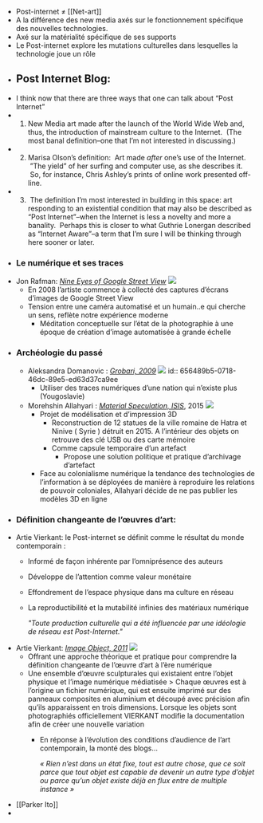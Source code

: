 - Post-internet ≠ [[Net-art]]
- A la différence des new media axés sur le fonctionnement spécifique des nouvelles technologies.
- Axé sur la matérialité spécifique de ses supports
- Le Post-internet explore les mutations culturelles dans lesquelles la technologie joue un rôle
- ## Post Internet Blog:
- I think now that there are three ways that one can talk about “Post Internet”
- 1. New Media art made after the launch of the World Wide Web and, thus, the introduction of mainstream culture to the Internet.  (The most banal definition–one that I’m not interested in discussing.)
- 2. Marisa Olson’s definition:  Art made *after* one’s use of the Internet.  ”The yield” of her surfing and computer use, as she describes it.  So, for instance, Chris Ashley’s prints of online work presented off-line.
- 3.  The definition I’m most interested in building in this space: art responding to an existential condition that may also be described as “Post Internet”–when the Internet is less a novelty and more a banality.  Perhaps this is closer to what Guthrie Lonergan described as “Internet Aware”–a term that I’m sure I will be thinking through here sooner or later.
- ### Le numérique et ses traces
- Jon Rafman: [*Nine Eyes of Google Street View*](https://d1v7jayx2s9clc.cloudfront.net/user/pages/9-eyes/Monzenmachi%20Dori,%20Nagoya,%20Aichi%20Prefecture,%20Japan.jpg) ![](https://d1v7jayx2s9clc.cloudfront.net/user/pages/9-eyes/Monzenmachi%20Dori,%20Nagoya,%20Aichi%20Prefecture,%20Japan.jpg)
	- En 2008 l’artiste commence à collecté des captures d’écrans d’images de Google Street View
	- Tension entre une caméra automatisé et un humain..e qui cherche un sens, reflète notre expérience moderne
		- Méditation conceptuelle sur l’état de la photographie à une époque de création d’image automatisée à grande échelle
- ### Archéologie du passé
	- Aleksandra Domanovic : [*Grobari, 2009*](https://anthology.rhizome.org/grobari) ![](https://d1v7jayx2s9clc.cloudfront.net/user/pages/grobari/1-Grobari.jpg)
	  id:: 656489b5-0718-46dc-89e5-ed63d37ca9ee
		- Utiliser des traces numériques d’une nation qui n’existe plus (Yougoslavie)
	- Morehshin Allahyari : [*Material Speculation, ISIS*](https://morehshin.com/material-speculation-isis/), 2015 ![](https://i0.wp.com/morehshin.com/wp-content/uploads/2016/02/morehshin_allahyari-material_speculation-lamassu-1.jpg?ssl=1)
		- Projet de modélisation et d’impression 3D
			- Reconstruction de 12 statues de la ville romaine de Hatra et Ninive ( Syrie ) détruit en 2015. A l’intérieur des objets on retrouve des clé USB ou des carte mémoire
			- Comme capsule temporaire d’un artefact
				- Propose une solution politique et pratique d’archivage d’artefact
		- Face au colonialisme numérique la tendance des technologies de l’information à se déployées de manière à reproduire les relations de pouvoir coloniales, Allahyari décide de ne pas publier les modèles 3D en ligne
- ### Définition changeante de l’œuvres d’art:
- Artie Vierkant: le Post-internet se définit comme le résultat du monde contemporain :
	- Informé de façon inhérente par l’omniprésence des auteurs
	- Développe de l’attention comme valeur monétaire
	- Effondrement de l’espace physique dans ma culture en réseau
	- La reproductibilité et la mutabilité infinies des matériaux numérique
	  
	  *"Toute production culturelle qui a été influencée par une idéologie de réseau est Post-Internet."*
- Artie Vierkant: [*Image Object, 2011*](https://d1v7jayx2s9clc.cloudfront.net/user/pages/image-objects/io-6.png) ![](https://d1v7jayx2s9clc.cloudfront.net/user/pages/image-objects/io-6.png)
	- Offrant une approche théorique et pratique pour comprendre la définition changeante de l’œuvre d’art à l’ère numérique
	- Une ensemble d’œuvre sculpturales qui existaient entre l’objet physique et l’image numérique médiatisée > Chaque œuvres est à l’origine un fichier numérique, qui est ensuite imprimé sur des panneaux composites en aluminium et découpé avec précision afin qu’ils apparaissent en trois dimensions. Lorsque les objets sont photographiés officiellement VIERKANT modifie la documentation afin de créer une nouvelle variation
		- En réponse à l’évolution des conditions d’audience de l’art contemporain, la monté des blogs...
		  
		  *« Rien n’est dans un état fixe, tout est autre chose, que ce soit parce que tout objet est capable de devenir un autre type d’objet ou parce qu’un objet existe déjà en flux entre de multiple instance »*
- [[Parker Ito]]
-